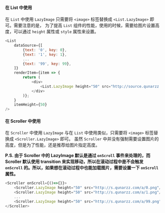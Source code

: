 #### 在 List 中使用

在 `List` 中使用 `LazyImage` 只需要将 `<image>` 标签替换成 `<List.LazyImage>` 即可。需要注意的是，
为了提高 `List` 组件的性能，使用的时候，需要给图片设置高度，可以通过 `height` 属性或 `style` 属性来设置。

```JavaScript
<List
    dataSource={[
        {text: '0', key: 0},
        {text: '1', key: 1},
        ...
        {text: '99', key: 99}, 
    ]}
    renderItem={item => {
        return (
            <div>
                <List.LazyImage height="50" src="http://source.qunarzz.com/common/hf/logo.png"/>
            </div>
        )};
    }
    itemHeight={50}
/>
```

#### 在 Scroller 中使用

在 `Scroller` 中使用 `LazyImage` 与在 `List` 中使用类似，只需要将 `<image>` 标签替换成 `<Scroller.LazyImage>` 即可。
虽然 `Scroller` 中并没有强制需要设置图片的高度，但是为了性能，还是推荐给图片指定高度。

**P.S. 由于 Scroller 中的 LazyImage 默认是通过 `onScroll` 事件来处理的，而 Scroller 默认使用 transition 来实现移动，所以在滚动过程中是不会触发 `onScroll` 的。所以，如果想在滚动过程中也能加载图片，需要设置一下 `onScroll` 属性。**

```JavaScript
<Scroller onScroll={()=>{}}>
    <Scroller.LazyImage height="50" src="http://s.qunarzz.com/a/0.png"/>
    <Scroller.LazyImage height="50" src="http://s.qunarzz.com/a/1.png"/>
    ...
    <Scroller.LazyImage height="50" src="http://s.qunarzz.com/a/99.png"/>
</Scroller>
```